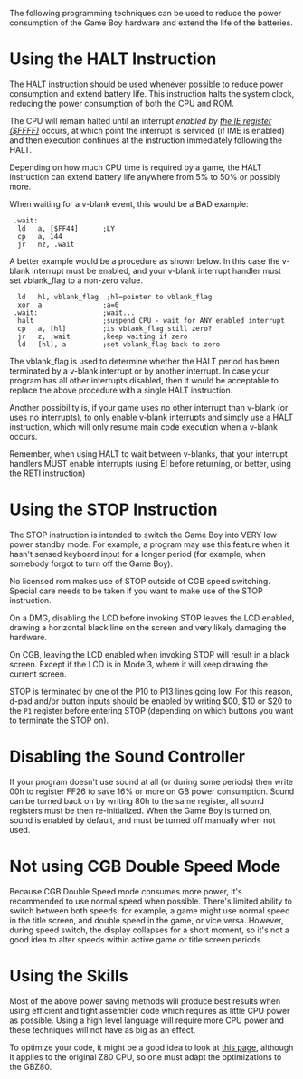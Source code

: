 The following programming techniques can be used to reduce the power
consumption of the Game Boy hardware and extend the life of the
batteries.

# Using the HALT Instruction

The HALT instruction should be used whenever possible to reduce power
consumption and extend battery life. This instruction halts the
system clock, reducing the power consumption of both the CPU and ROM.

The CPU will remain halted until an interrupt *enabled by [the IE register ($FFFF)](#ffff-ie-interrupt-enable-r-w)* occurs, at which point the
interrupt is serviced (if IME is enabled)
and then execution continues at the instruction immediately following the
HALT.

Depending on how much CPU time is required by a game, the HALT
instruction can extend battery life anywhere from 5% to 50% or possibly
more.

When waiting for a v-blank event, this would be a BAD example:

```
 .wait:
  ld   a, [$FF44]      ;LY
  cp   a, 144
  jr   nz, .wait
```

A better example would be a procedure as shown below. In this case the
v-blank interrupt must be enabled, and your v-blank interrupt handler
must set vblank_flag to a non-zero value.

```
  ld   hl, vblank_flag  ;hl=pointer to vblank_flag
  xor  a               ;a=0
 .wait:                ;wait...
  halt                 ;suspend CPU - wait for ANY enabled interrupt
  cp   a, [hl]         ;is vblank_flag still zero?
  jr   z, .wait        ;keep waiting if zero
  ld   [hl], a         ;set vblank_flag back to zero
```
The vblank_flag is used to determine whether the HALT period has been
terminated by a v-blank interrupt or by another interrupt. In case your
program has all other interrupts disabled, then it would be acceptable to
replace the above procedure with a single HALT instruction.

Another possibility is, if your game uses no other interrupt than v-blank
(or uses no interrupts), to only enable v-blank interrupts and simply use
a HALT instruction, which will only resume main code execution when a
v-blank occurs.

Remember, when using HALT to wait between v-blanks, that your interrupt
handlers MUST enable interrupts (using EI before returning, or
better, using the RETI instruction)

# Using the STOP Instruction

The STOP instruction is intended to switch the Game Boy into VERY low
power standby mode. For example, a program may use this feature when it
hasn't sensed keyboard input for a longer period (for example, when
somebody forgot to turn off the Game Boy).

No licensed rom makes use of STOP outside of CGB speed switching.
Special care needs to be taken if you want to make use of the STOP
instruction.

On a DMG, disabling the LCD before invoking STOP leaves the LCD enabled,
drawing a horizontal black line on the screen and very likely damaging the
hardware.

On CGB, leaving the LCD enabled when invoking STOP will result in a
black screen. Except if the LCD is in Mode 3, where it will keep drawing
the current screen.

STOP is terminated by one of the P10 to P13 lines going low. For this
reason, d-pad and/or button inputs should be enabled by writing $00,
$10 or $20 to the `P1` register before entering STOP (depending on which
buttons you want to terminate the STOP on).

# Disabling the Sound Controller

If your program doesn't use sound at all (or during some periods) then
write 00h to register FF26 to save 16% or more on GB power consumption.
Sound can be turned back on by writing 80h to the same register, all
sound registers must be then re-initialized. When the Game Boy is turned
on, sound is enabled by default, and must be turned off manually when
not used.

# Not using CGB Double Speed Mode

Because CGB Double Speed mode consumes more power, it's recommended to
use normal speed when possible. There's limited ability to switch
between both speeds, for example, a game might use normal speed in the
title screen, and double speed in the game, or vice versa. However,
during speed switch, the display collapses for a short moment, so it's
not a good idea to alter speeds within active game or title screen
periods.

# Using the Skills

Most of the above power saving methods will produce best results when
using efficient and tight assembler code which requires as little CPU
power as possible. Using a high level language will require more CPU
power and these techniques will not have as big as an effect.

To optimize your code, it might be a good idea to look at [this
page](http://wikiti.brandonw.net/index.php?title=Z80_Optimization),
although it applies to the original Z80 CPU, so one must adapt the
optimizations to the GBZ80.

